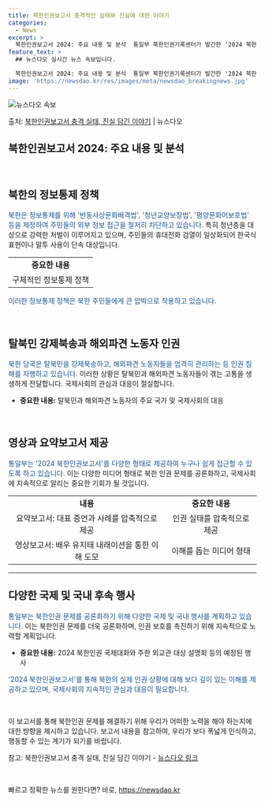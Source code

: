 ```yaml
---
title: 북한인권보고서 충격적인 실태와 진실에 대한 이야기
categories:
  - News
excerpt: >
  북한인권보고서 2024: 주요 내용 및 분석  통일부 북한인권기록센터가 발간한 '2024 북한인권보고서'는 …
feature_text: >
  ## 뉴스다오 실시간 뉴스 속보입니다.

  북한인권보고서 2024: 주요 내용 및 분석  통일부 북한인권기록센터가 발간한 '2024 북한인권보고서'는 …
image: 'https://newsdao.kr/res/images/meta/newsdao_breakingnews.jpg'
---
```


![뉴스다오 속보](https://newsdao.kr/res/images/meta/newsdao_breakingnews.jpg)

<p>출처: <a href="https://newsdao.kr/4483" rel="dofollow">북한인권보고서 충격 실태, 진실 담긴 이야기</a> | 뉴스다오</p>

<h2>북한인권보고서 2024: 주요 내용 및 분석</h2>

<p data-ke-size="size16">&nbsp;</p>

<h2 data-ke-size="size26">북한의 정보통제 정책</h2>

<p><span style="color: #1a5490;">북한은 정보통제를 위해 '반동사상문화배격법', '청년교양보장법', '평양문화어보호법' 등을 제정하여 주민들의 외부 정보 접근을 철저히 차단하고 있습니다.</span> 특히 청년층을 대상으로 강력한 처벌이 이루어지고 있으며, 주민들의 휴대전화 검열이 일상화되어 한국식 표현이나 말투 사용이 단속 대상입니다.</p>

<table>
<tbody>
<tr>
<td style="text-align: center; height: 17px;"><b>중요한 내용</b></td>
</tr>
<tr>
<td style="text-align: center; height: 17px;">구체적인 정보통제 정책</td>
</tr>
</tbody>
</table>

<p><span style="color: #1a5490;">이러한 정보통제 정책은 북한 주민들에게 큰 압박으로 작용하고 있습니다.</span></p>

<p data-ke-size="size16">&nbsp;</p>

<h2>탈북민 강제북송과 해외파견 노동자 인권</h2>

<p><span style="color: #1a5490;">북한 당국은 탈북민을 강제북송하고, 해외파견 노동자들을 엄격히 관리하는 등 인권 침해를 자행하고 있습니다.</span> 이러한 상황은 탈북민과 해외파견 노동자들이 겪는 고통을 생생하게 전달합니다. 국제사회의 관심과 대응이 절실합니다.</p>

<ul>
<li><b>중요한 내용:</b> 탈북민과 해외파견 노동자의 주요 국가 및 국제사회의 대응</li>
</ul>

<p data-ke-size="size16">&nbsp;</p>

<h2>영상과 요약보고서 제공</h2>

<p><span style="color: #1a5490;">통일부는 '2024 북한인권보고서'를 다양한 형태로 제공하여 누구나 쉽게 접근할 수 있도록 하고 있습니다.</span> 이는 다양한 미디어 형태로 북한 인권 문제를 공론화하고, 국제사회에 지속적으로 알리는 중요한 기회가 될 것입니다.</p>

<table>
<tbody>
<tr>
<td style="text-align: center; height: 17px;"><b>내용</b></td>
<td style="text-align: center; height: 17px;"><b>중요한 내용</b></td>
</tr>
<tr>
<td style="text-align: center; height: 17px;">요약보고서: 대표 증언과 사례를 압축적으로 제공</td>
<td style="text-align: center; height: 17px;">인권 실태를 압축적으로 제공</td>
</tr>
<tr>
<td style="text-align: center; height: 17px;">영상보고서: 배우 유지태 내래이션을 통한 이해 도모</td>
<td style="text-align: center; height: 17px;">이해를 돕는 미디어 형태</td>
</tr>
</tbody>
</table>

<hr>

<h2>다양한 국제 및 국내 후속 행사</h2>

<p><span style="color: #1a5490;">통일부는 북한인권 문제를 공론화하기 위해 다양한 국제 및 국내 행사를 계획하고 있습니다.</span> 이는 북한인권 문제를 더욱 공론화하며, 인권 보호를 촉진하기 위해 지속적으로 노력할 계획입니다.</p>

<ul>
<li><b>중요한 내용:</b> 2024 북한인권 국제대화와 주한 외교관 대상 설명회 등의 예정된 행사</li>
</ul>

<p><span style="color: #1a5490;">'2024 북한인권보고서'를 통해 북한의 실제 인권 상황에 대해 보다 깊이 있는 이해를 제공하고 있으며, 국제사회의 지속적인 관심과 대응이 필요합니다.</span>

<p data-ke-size="size16">&nbsp;</p>

<p>이 보고서를 통해 북한인권 문제를 해결하기 위해 우리가 어떠한 노력을 해야 하는지에 대한 방향을 제시하고 있습니다. 보고서 내용을 참고하여, 우리가 보다 폭넓게 인식하고, 행동할 수 있는 계기가 되기를 바랍니다.</p>

<p>참고: 북한인권보고서 충격 실태, 진실 담긴 이야기 - <a href="https://newsdao.kr/4483">뉴스다오 링크</a></p>

<p data-ke-size="size16">&nbsp;</p> 

빠르고 정확한 뉴스를 원한다면? 바로, <a href="https://newsdao.kr" rel="dofollow">https://newsdao.kr</a>


    
